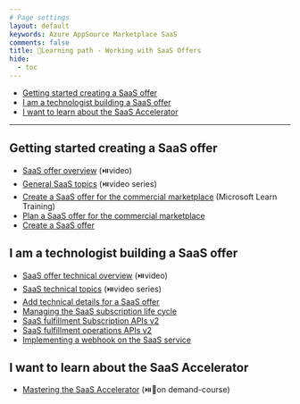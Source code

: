 ```yaml
---
# Page settings
layout: default
keywords: Azure AppSource Marketplace SaaS
comments: false
title: 🚦Learning path - Working with SaaS Offers
hide:
  - toc
---
```


<!-- no toc -->
- [Getting started creating a SaaS offer](#getting-started-creating-a-saas-offer)
- [I am a technologist building a SaaS offer](#i-am-a-technologist-building-a-saas-offer)
- [I want to learn about the SaaS Accelerator](#i-want-to-learn-about-the-saas-accelerator)

---

## Getting started creating a SaaS offer

- [SaaS offer overview](../../saas/general-topics/#saas-offer-overview) (⏯️video)
- [General SaaS topics](../../saas/general-topics) (⏯️video series)
- [Create a SaaS offer for the commercial marketplace](https://learn.microsoft.com/en-us/training/modules/create-saas-offer-commercial-marketplace/) (Microsoft Learn Training)
- [Plan a SaaS offer for the commercial marketplace](https://learn.microsoft.com/azure/marketplace/plan-saas-offer)
- [Create a SaaS offer](https://learn.microsoft.com/azure/marketplace/create-new-saas-offer)

## I am a technologist building a SaaS offer

- [SaaS offer technical overview](../../saas/tech-topics/#saas-offer-technical-overview) (⏯️video)
- [SaaS technical topics](../../saas/tech-topics/) (⏯️video series)
- [Add technical details for a SaaS offer](https://learn.microsoft.com/azure/marketplace/create-new-saas-offer-technical)
- [Managing the SaaS subscription life cycle](https://learn.microsoft.com/azure/marketplace/partner-center-portal/pc-saas-fulfillment-life-cycle)
- [SaaS fulfillment Subscription APIs v2](https://learn.microsoft.com/azure/marketplace/partner-center-portal/pc-saas-fulfillment-subscription-api)
- [SaaS fulfillment operations APIs v2](https://learn.microsoft.com/azure/marketplace/partner-center-portal/pc-saas-fulfillment-operations-api)
- [Implementing a webhook on the SaaS service](https://learn.microsoft.com/azure/marketplace/partner-center-portal/pc-saas-fulfillment-webhook)

## I want to learn about the SaaS Accelerator

- [Mastering the SaaS Accelerator](../saas-accelerator/index.md) (⏯️🧪on demand-course)
